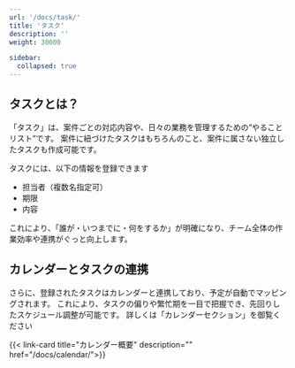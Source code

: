 ```yaml
---
url: '/docs/task/'
title: 'タスク'
description: ''
weight: 30000

sidebar:
  collapsed: true
---
```


## タスクとは？

「タスク」は、案件ごとの対応内容や、日々の業務を管理するための“やることリスト”です。
案件に紐づけたタスクはもちろんのこと、案件に属さない独立したタスクも作成可能です。

タスクには、以下の情報を登録できます

- 担当者（複数名指定可）
- 期限
- 内容

これにより、「誰が・いつまでに・何をするか」が明確になり、チーム全体の作業効率や連携がぐっと向上します。

## カレンダーとタスクの連携

さらに、登録されたタスクはカレンダーと連携しており、予定が自動でマッピングされます。
これにより、タスクの偏りや繁忙期を一目で把握でき、先回りしたスケジュール調整が可能です。
詳しくは「カレンダーセクション」を御覧ください

{{< link-card title="カレンダー概要"  description="" href="/docs/calendar/">}}
